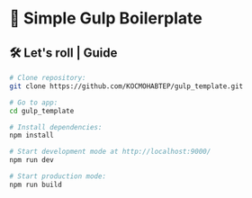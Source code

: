 # 🧨 Simple Gulp Boilerplate
## 🛠 Let's roll | Guide

``` bash
# Clone repository:
git clone https://github.com/KOCMOHABTEP/gulp_template.git

# Go to app:
cd gulp_template

# Install dependencies:
npm install

# Start development mode at http://localhost:9000/
npm run dev

# Start production mode:
npm run build

```
